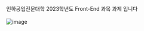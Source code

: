 인하공업전문대학 2023학년도 Front-End 과목 과제 입니다<br><br>
![image](https://github.com/spdlqj538/myReact/assets/37292847/d2a05a56-3ed5-48a7-a34e-286d81532c76)
